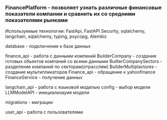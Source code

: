 <h3>FinancePlatform - позволяет узнать различные финансовые показатели компании и сравнить их со средними показателями рынками</h3>
Используемые технологии: FastApi, FastAPI Security, sqlalchemy, langchain, sqlalchemy, typing, psycopg, Alembic


database  - подключение к базе данных

finance_api - работа с данными компаний
BuilderCompany  - создание готовых обьектов компаний со всеми данными
BuilterCompanySectors  - разделение компаний по секторам(отрасслям)
BuilderMultiplactures  - создание мультипликаторов
Finance_api - обращение к yahoofinance
FinanceService  - получение данных

langchain_api - работа с языковой моделью
config  - выбор модели
LLMModelAPI - инициализауия модели

migrations  - миграции

user_api  - работа с пользователями
